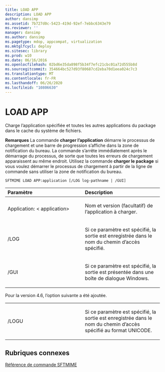 ```yaml
---
title: LOAD APP
description: LOAD APP
author: dansimp
ms.assetid: 7b727d0c-5423-419d-92ef-7ebbc6343e79
ms.reviewer: ''
manager: dansimp
ms.author: dansimp
ms.pagetype: mdop, appcompat, virtualization
ms.mktglfcycl: deploy
ms.sitesec: library
ms.prod: w10
ms.date: 06/16/2016
ms.openlocfilehash: 02bd6e35da898f5b34f7efc21cbc01a72d555b8d
ms.sourcegitcommit: 354664bc527d93f80687cd2eba70d1eea024c7c3
ms.translationtype: MT
ms.contentlocale: fr-FR
ms.lasthandoff: 06/26/2020
ms.locfileid: "10806630"
---
```

# LOAD APP


Charge l’application spécifiée et toutes les autres applications du package dans le cache du système de fichiers.

**Remarques**  La commande **charger l’application** démarre le processus de chargement et une barre de progression s’affiche dans la zone de notification du bureau. La commande s’arrête immédiatement après le démarrage du processus, de sorte que toutes les erreurs de chargement apparaissent au même endroit. Utilisez la commande **charger le package** si vous voulez démarrer le processus de chargement à partir de la ligne de commande sans utiliser la zone de notification du bureau.

 

`SFTMIME LOAD APP:application [/LOG log-pathname | /GUI]`

<table>
<colgroup>
<col width="50%" />
<col width="50%" />
</colgroup>
<thead>
<tr class="header">
<th align="left">Paramètre</th>
<th align="left">Description</th>
</tr>
</thead>
<tbody>
<tr class="odd">
<td align="left"><p>Application: &lt; application&gt;</p></td>
<td align="left"><p>Nom et version (facultatif) de l’application à charger.</p></td>
</tr>
<tr class="even">
<td align="left"><p>/LOG</p></td>
<td align="left"><p>Si ce paramètre est spécifié, la sortie est enregistrée dans le nom du chemin d’accès spécifié.</p></td>
</tr>
<tr class="odd">
<td align="left"><p>/GUI</p></td>
<td align="left"><p>Si ce paramètre est spécifié, la sortie est présentée dans une boîte de dialogue Windows.</p></td>
</tr>
</tbody>
</table>

 

Pour la version 4.6, l’option suivante a été ajoutée.

<table>
<colgroup>
<col width="50%" />
<col width="50%" />
</colgroup>
<tbody>
<tr class="odd">
<td align="left"><p>/LOGU</p></td>
<td align="left"><p>Si ce paramètre est spécifié, la sortie est enregistrée dans le nom du chemin d’accès spécifié au format UNICODE.</p></td>
</tr>
</tbody>
</table>

 

## Rubriques connexes


[Référence de commande SFTMIME](sftmime--command-reference.md)

 

 





